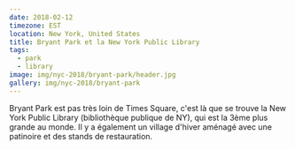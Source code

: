 ```yaml
---
date: 2018-02-12
timezone: EST
location: New York, United States
title: Bryant Park et la New York Public Library
tags:
  - park
  - library
image: img/nyc-2018/bryant-park/header.jpg
gallery: img/nyc-2018/bryant-park
---
```


Bryant Park est pas très loin de Times Square, c'est là que se trouve la New York Public Library (bibliothèque publique de NY), qui est la 3ème plus grande au monde. Il y a également un village d'hiver aménagé avec une patinoire et des stands de restauration. 



